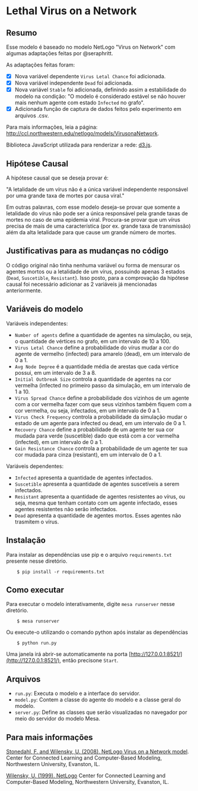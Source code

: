 # Lethal Virus on a Network

## Resumo

Esse modelo é baseado no modelo NetLogo "Virus on Network" com algumas adaptações feitas por @seraphritt.

As adaptações feitas foram:
- [x] Nova variável dependente ``Virus Letal Chance`` foi adicionada.
- [x] Nova variável independente ``Dead`` foi adicionada.
- [X] Nova variável ``Stable`` foi adicionada, definindo assim a estabilidade do modelo na condição: "O modelo é considerado estável se não houver mais nenhum agente com estado ``Infected`` no grafo".
- [X] Adicionada função de captura de dados feitos pelo experimento em arquivos .csv.

Para mais informações, leia a página: http://ccl.northwestern.edu/netlogo/models/VirusonaNetwork.

Biblioteca JavaScript utilizada para renderizar a rede: [d3.js](https://d3js.org/).

## Hipótese Causal

A hipótese causal que se deseja provar é:

"A letalidade de um vírus não é a única
variável independente responsável por uma grande taxa de mortes por causa viral."

Em outras palavras, com esse modelo deseja-se provar que somente a letalidade do vírus não pode ser a única responsável pela grande taxas de mortes no caso de uma epidemia viral. Procura-se provar que um vírus precisa de mais de uma característica (por ex. grande taxa de transmissão) além da alta letalidade para que cause um grande número de mortes.  

## Justificativas para as mudanças no código

O código original não tinha nenhuma variável ou forma de mensurar os agentes mortos ou a letalidade de um vírus, possuindo apenas 3 estados (``Dead``, ``Suscetible``, ``Resistant``). Isso posto, para a comprovação da hipótese causal foi necessário adicionar as 2 variáveis já mencionadas anteriormente.

## Variáveis do modelo
Variáveis independentes:

* ``Number of agents`` define a quantidade de agentes na simulação, ou seja, o quantidade de
vértices no grafo, em um intervalo de 10 a 100.
* ``Virus Letal Chance`` define a probabilidade do vírus mudar a cor do agente de vermelho
(infected) para amarelo (dead), em um intervalo de 0 a 1.
* ``Avg Node Degree`` é a quantidade média de arestas que cada vértice possui, em um intervalo
de 3 a 8.
* ``Initial Outbreak Size`` controla a quantidade de agentes na cor vermelha (infected no primeiro
passo da simulação, em um intervalo de 1 a 10.
* ``Virus Spread Chance`` define a probabilidade dos vizinhos de um agente com a cor vermelha
fazer com que seus vizinhos também fiquem com a cor vermelha, ou seja, infectados, em
um intervalo de 0 a 1.
* ``Virus Check Frequency`` controla a probabilidade da simulação mudar o estado de um agente
para infected ou dead, em um intervalo de 0 a 1.
* ``Recovery Chance`` define a probabilidade de um agente ter sua cor mudada para verde (suscetible)
dado que está com a cor vermelha (infected), em um intervalo de 0 a 1.
* ``Gain Resistance Chance`` controla a probabilidade de um agente ter sua cor mudada para
cinza (resistant), em um intervalo de 0 a 1.

Variáveis dependentes:

* ``Infected`` apresenta a quantidade de agentes infectados.
* ``Suscetible`` apresenta a quantidade de agentes suscetíveis a serem infectados.
* ``Resistant`` apresenta a quantidade de agentes resistentes ao vírus, ou seja, mesma que tenham
contato com um agente infectado, esses agentes resistentes não serão infectados.
* ``Dead`` apresenta a quantidade de agentes mortos. Esses agentes não trasmitem o vírus.

## Instalação

Para instalar as dependências use pip e o arquivo ``requirements.txt`` presente nesse diretório.

```
    $ pip install -r requirements.txt
```

## Como executar

Para executar o modelo interativamente, digite ``mesa runserver`` nesse diretório.

```
    $ mesa runserver
```

Ou execute-o utilizando o comando python após instalar as dependências
```
    $ python run.py
```

Uma janela irá abrir-se automaticamente na porta [http://127.0.0.1:8521/](http://127.0.0.1:8521/), então precisone ``Start``.

## Arquivos

* ``run.py``: Executa o modelo e a interface do servidor.
* ``model.py``: Contem a classe do agente do modelo e a classe geral do modelo.
* ``server.py``: Define as classes que serão visualizadas no navegador por meio do servidor do modelo Mesa.

## Para mais informações

[Stonedahl, F. and Wilensky, U. (2008). NetLogo Virus on a Network model](http://ccl.northwestern.edu/netlogo/models/VirusonaNetwork).
Center for Connected Learning and Computer-Based Modeling, Northwestern University, Evanston, IL.


[Wilensky, U. (1999). NetLogo](http://ccl.northwestern.edu/netlogo/)
Center for Connected Learning and Computer-Based Modeling, Northwestern University, Evanston, IL.
